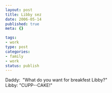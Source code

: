 ```yaml
--- 
layout: post
title: Libby sez
date: 2006-05-14
published: true
meta: {}

tags: 
- work
type: post
categories: 
- family
- work
status: publish
---
```

<div>Daddy:  "What do you want for breakfest Libby?"</div><div>Libby: "CUPP--CAKE!"</div>
